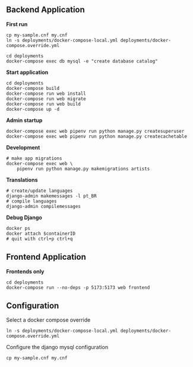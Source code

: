 ## Backend Application

**First run**

    cp my-sample.cnf my.cnf
    ln -s deployments/docker-compose-local.yml deployments/docker-compose.override.yml

    cd deployments
    docker-compose exec db mysql -e "create database catalog"

**Start application**

    cd deployments
    docker-compose build
    docker-compose run web install
    docker-compose run web migrate
    docker-compose run web build
    docker-compose up -d

**Admin startup**

    docker-compose exec web pipenv run python manage.py createsuperuser
    docker-compose exec web pipenv run python manage.py createcachetable


**Development**

    # make app migrations
    docker-compose exec web \
        pipenv run python manage.py makemigrations artists

**Translations**

    # create/update languages
    django-admin makemessages -l pt_BR
    # compile languages
    django-admin compilemessages

**Debug Django**

    docker ps
    docker attach $containerID
    # quit with ctrl+p ctrl+q

## Frontend Application

**Frontends only**

    cd deployments
    docker-compose run --no-deps -p 5173:5173 web frontend

## Configuration

Select a docker compose override

    ln -s deployments/docker-compose-local.yml deployments/docker-compose.override.yml

Configure the django mysql configuration

    cp my-sample.cnf my.cnf